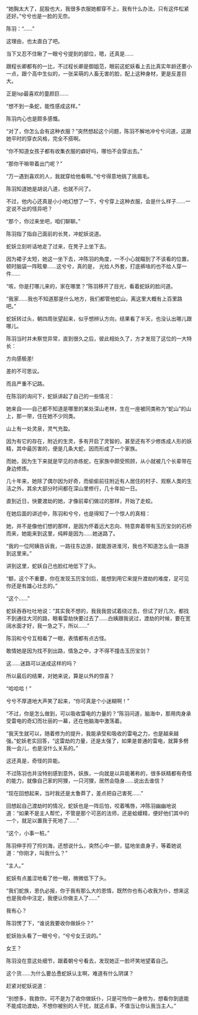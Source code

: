 “她胸太大了，屁股也大，我很多衣服她都穿不上，我有什么办法，只有这件松紧还好。”兮兮也是一脸的无奈。

陈羽：“……”

这理由，也太直白了吧。

当下又忍不住瞅了一眼兮兮提到的部位，嗯，还真是……

跟程长卿都有的一比，不过程长卿是御姐范，眼前这蛇妖看上去比真实年龄还要小一点，跟个高中生似的，一张呆萌的人畜无害的脸，配上这种身材，更是反差巨大。

正是lsp最喜欢的童颜巨……

“想不到一条蛇，能性感成这样。”

陈羽内心也是颇多感慨。

“对了，你怎么会有这种衣服？”突然想起这个问题，陈羽不解地冲兮兮问道，这跟她平时的穿衣风格，完全不搭啊。

“你不知道女孩子都有收集衣服的癖好吗，哪怕不会穿出去。”

“那你干嘛带着出门呢？”

“万一遇到喜欢的人，我就穿给他看啊。”兮兮得意地挑了挑眉毛。

陈羽知道她是胡说八道，也就不问了。

不过，他内心还真是小小地幻想了一下，兮兮穿上这种衣服，会是什么样子……一定说不出的怪异吧？

“那个，你过来坐吧，咱们聊聊。”

陈羽指了指自己面前的长凳，冲蛇妖说道。

蛇妖立刻听话地走了过来，在凳子上坐下去。

因为裙子太短，她这一坐下去，冲陈羽的角度，一不小心就瞄到了不该看的位置，顿时脑袋一阵眩晕……这兮兮，真的是， 光给人外套，打底裤啥的也不给人穿一件……

“咳，你是打哪儿来的，家在哪里？”陈羽移开了目光，看着蛇妖的脸问道。

“我家……我也不知道那是什么地方，我们都管他蛇山，离这里大概有上百里路吧。”

蛇妖转过头，朝四周张望起来，似乎想辨认方向，结果看了半天，也没认出哪儿跟哪儿。

陈羽当时并未察觉异常，直到很久之后，彼此相处久了，方才发现了这位的一大特长：

方向感极差!

差的不可思议。

而且严重不记路。

在陈羽的询问下，蛇妖讲起了自己的一些情况：

她来自——自己都不知道是哪里的某处深山老林，生在一座被同类称为“蛇山”的山上，那一带，住在她不少同类。

山上有一处灵泉，灵气充盈。

因为有它的存在，附近的生灵，多有开启了灵智的，甚至还有不少修炼成人形的妖精，其中最厉害的，便是几条大蛇，因而形成了一个家族。

而她，因为生下来就是罕见的赤练蛇，在家族中颇受照顾，从小就被几个长辈带在身边修炼。

几十年来，她除了偶尔因为好奇，而偷偷前往附近有人居住的村子、观察人类的生活之外，其余大部分时间都在深山里修行，几十年如一日。

直到近日，快要渡劫的她，才像前辈们做过的那样，开始了走蛟。

在她后面的讲述中，陈羽和兮兮，也是得知了一个惊人的真相：

她，并不是像他们想的那样，是因为怀着远大志向、特意奔着带有玉历宝剑的石桥而来，她能来到这里，纯粹是因为……她迷路了。

“我的一位阿姨告诉我，一路往东边游，就能游进淮河，我也不知道怎么会一路游到这里来。”

讲到这里，蛇妖自己也脸红地低下了头。

“额，这个不重要，你在发现玉历宝剑后，能想到用它来提升渡劫的难度，足可见你还是有雄心壮志的。”

“这个……”

蛇妖吞吞吐吐地说：“其实我不想的，我我我尝试着绕过去，但试了好几次，都找不到通往大河的路，眼看雷劫快要过去了……白姨跟我说过，渡劫的时候，要在宽阔水面才好，我一急之下，所以……”

陈羽和兮兮互相看了一眼，表情都有点古怪。

敢情她是因为找不到出路，情急之中，才不得不撞击玉历宝剑？

这……迷路可以迷成这样的吗？

所以最后的结果，对她来说，算是以外的惊喜？

“哈哈哈！”

兮兮不厚道地大声笑了起来，“你可真是个小迷糊啊！”

“不过，你是怎么做到，可以吸收雷电的力量的？”陈羽问道，脑海中，那用肉身承受雷电的奇幻而壮丽的一幕，还在他脑海中激荡着。

“我天生就可以，随着修为的提升，我能承受和吸收的雷电之力，也是越来越强。”蛇妖老实回答，“这雷劫的力量，还是太强了，如果是普通的雷电，就算多劈我一会儿，也是没什么关系的。”

这还真是，奇怪的异能。

不过陈羽也并没特别感到意外，妖族，一向就是以异能著称的，很多妖精都有奇怪的能力，就像自己家的阿狸，一只河狸，居然会隐身……说出去谁信？

“现在回想起来，当时我还是太鲁莽了，差点把自己害死……”

回想起自己渡劫时的情况，蛇妖也是一阵后怕，咬着嘴唇，冲陈羽幽幽地说道：“如果不是主人帮忙，不管是那个可恶的法师，还是蛤蟆精，便好他们其中的一个，就足以置我于死地了……”

“这个，小事一桩。”

陈羽伸手捋了捋刘海，还想说什么，突然心中一颤，猛地坐直身子，等着她说道：“你刚才，叫我什么？”

“主人。”

蛇妖有点羞涩地看了他一眼，微微低下了头。

“我们蛇族，恩仇必报，你于我有那么大的恩情，既然你也有心收我为仆，想来这也是我命中注定，我便认你做主人了……”

我有心？

陈羽愣了下，“谁说我要收你做妖仆？”

蛇妖抬头看了一眼兮兮，“兮兮女王说的。”

女王？

陈羽没在意这处细节，跟着朝兮兮看去，发现她正一脸坏笑地望着自己。

这个货……为什么要怂恿蛇妖认主啊，难道有什么阴谋？

赶紧对蛇妖说道：

“别想多，我救你，可不是为了收你做妖仆，只是可怜你一身修为，想看你到底能不能成功渡劫，不想你被别的人干扰，就这点事，不值当让你认我当主人。”
